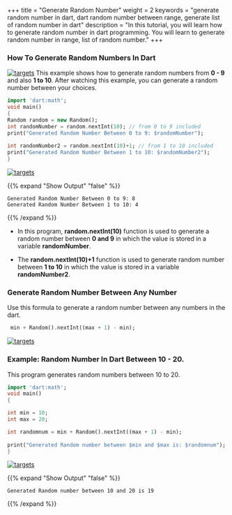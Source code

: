 +++
title = "Generate Random Number"
weight = 2
keywords = "generate random number in dart, dart random number between range, generate list of random number in dart"
description = "In this tutorial, you will learn how to generate random number in dart programming. You will learn to generate random number in range, list of random number."
+++

### How To Generate Random Numbers In Dart
[![targets](/images/pieces/note-banner.png)](https://pieces.app/?utm_source=dart-tutorial&utm_medium=banner&utm_campaign=dart-tutorial-website&utm_content=note)
This example shows how to generate random numbers from **0 - 9** and also **1 to 10**. After watching this example, you can generate a random number between your choices.

```dart
import 'dart:math';
void main()
{
Random random = new Random();
int randomNumber = random.nextInt(10); // from 0 to 9 included
print("Generated Random Number Between 0 to 9: $randomNumber");
  
int randomNumber2 = random.nextInt(10)+1; // from 1 to 10 included  
print("Generated Random Number Between 1 to 10: $randomNumber2"); 
}
```
[![targets](/images/pieces/save-this-snippet-button.svg)](https://snippets.pieces.cloud/?p=0bbe489cb5)


{{% expand "Show Output" "false" %}}
````plaintext
Generated Random Number Between 0 to 9: 8
Generated Random Number Between 1 to 10: 4
````
{{% /expand %}}

- In this program, **random.nextInt(10)** function is used to generate a random number between  **0 and 9** in which the value is stored in a variable **randomNumber**. 

- The **random.nextInt(10)+1** function is used to generate random number between
**1 to 10** in which the value is stored in a variable **randomNumber2**.

### Generate Random Number Between Any Number
Use this formula to generate a random number between any numbers in the dart. 
```dart
 min + Random().nextInt((max + 1) - min);
```
[![targets](/images/pieces/save-this-snippet-button.svg)](https://snippets.pieces.cloud/?p=0242468a6e)

### Example: Random Number In Dart Between 10 - 20.
This program generates random numbers between 10 to 20.
```dart
import 'dart:math';
void main()
{

int min = 10;
int max = 20; 

int randomnum = min + Random().nextInt((max + 1) - min);
  
print("Generated Random number between $min and $max is: $randomnum");  
}
```
[![targets](/images/pieces/save-this-snippet-button.svg)](https://snippets.pieces.cloud/?p=537e4187a4)

{{% expand "Show Output" "false" %}}
````plaintext
Generated Random number between 10 and 20 is 19
````
{{% /expand %}}